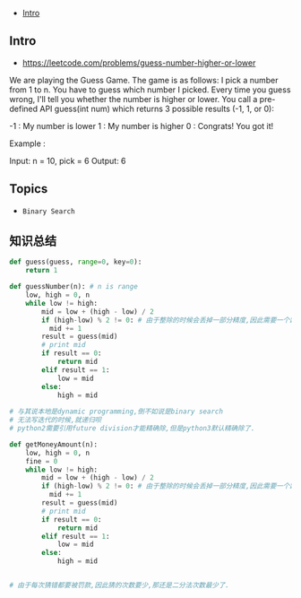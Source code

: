 - [Intro](#intro)

## Intro

- https://leetcode.com/problems/guess-number-higher-or-lower

We are playing the Guess Game. The game is as follows:
I pick a number from 1 to n. You have to guess which number I picked.
Every time you guess wrong, I'll tell you whether the number is higher or lower.
You call a pre-defined API guess(int num) which returns 3 possible results (-1, 1, or 0):

-1 : My number is lower
 1 : My number is higher
 0 : Congrats! You got it!

Example :


Input: n = 10, pick = 6
Output: 6







## Topics

- `Binary Search`


## 知识总结



```py
def guess(guess, range=0, key=0):
    return 1

def guessNumber(n): # n is range
    low, high = 0, n
    while low != high:
        mid = low + (high - low) / 2
        if (high-low) % 2 != 0: # 由于整除的时候会丢掉一部分精度,因此需要一个跳位机制.主要是为了处理1 1的情况.
          mid += 1
        result = guess(mid)
        # print mid
        if result == 0:
            return mid
        elif result == 1:
            low = mid
        else:
            high = mid
       
# 与其说本地是dynamic programming,倒不如说是binary search
# 无法写迭代的时候,就递归呗
# python2需要引用future division才能精确除,但是python3默认精确除了.

def getMoneyAmount(n):
    low, high = 0, n
    fine = 0
    while low != high:
        mid = low + (high - low) / 2
        if (high-low) % 2 != 0: # 由于整除的时候会丢掉一部分精度,因此需要一个跳位机制.主要是为了处理1 1的情况.
          mid += 1
        result = guess(mid)
        # print mid
        if result == 0:
            return mid
        elif result == 1:
            low = mid
        else:
            high = mid


# 由于每次猜错都要被罚款,因此猜的次数要少,那还是二分法次数最少了.
```
